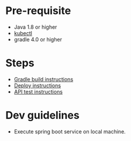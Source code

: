 # Pre-requisite
- Java 1.8 or higher
- [kubectl](https://github.com/kubernetes/kubectl)
- gradle 4.0 or higher

# Steps
- [Gradle build instructions](./README-GRADLE.MD)
- [Deploy instructions](./README-K8S.MD)
- [API test instructions](./README-REST.MD)

# Dev guidelines
- Execute spring boot service on local machine.
